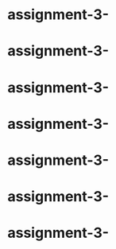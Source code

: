 
# assignment-3-
# assignment-3-
# assignment-3-
# assignment-3-
# assignment-3-
# assignment-3-
# assignment-3-
